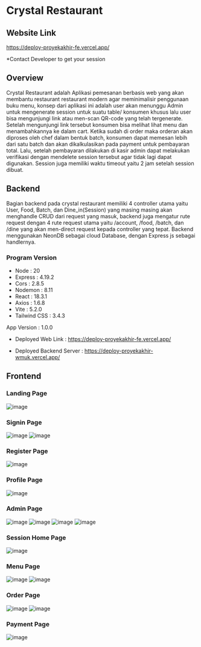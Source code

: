 # Crystal Restaurant

## Website Link
https://deploy-proyekakhir-fe.vercel.app/

*Contact Developer to get your session

## Overview

Crystal Restaurant adalah Aplikasi pemesanan berbasis web yang akan membantu restaurant restaurant modern agar meminimalisir penggunaan buku menu, konsep dari aplikasi ini adalah user akan menunggu Admin untuk mengenerate session untuk suatu table/ konsumen khusus lalu user bisa mengunjungi link atau men-scan QR-code yang telah tergenerate. Setelah mengunjungi link tersebut konsumen bisa melihat lihat menu dan menambahkannya ke dalam cart. Ketika sudah di order maka orderan akan diproses oleh chef dalam bentuk batch, konsumen dapat memesan lebih dari satu batch dan akan dikalkulasikan pada payment untuk pembayaran total. Lalu, setelah pembayaran dilakukan di kasir admin dapat melakukan verifikasi dengan mendelete session tersebut agar tidak lagi dapat digunakan. Session juga memiliki waktu timeout yaitu 2 jam setelah session dibuat.

## Backend

Bagian backend pada crystal restaurant memiliki 4 controller utama yaitu User, Food, Batch, dan Dine_in(Session) yang masing masing akan menghandle CRUD dari request yang masuk, backend juga mengatur rute request dengan 4 rute request utama yaitu /account, /food, /batch, dan /dine yang akan men-direct request kepada controller yang tepat.
Backend menggunakan NeonDB sebagai cloud Database, dengan Express js sebagai handlernya.

### Program Version
- Node : 20
- Express : 4.19.2
- Cors : 2.8.5
- Nodemon : 8.11
- React : 18.3.1
- Axios : 1.6.8
- Vite : 5.2.0
- Tailwind CSS : 3.4.3

App Version : 1.0.0

- Deployed Web Link : https://deploy-proyekakhir-fe.vercel.app/

- Deployed Backend Server : https://deploy-proyekakhir-wmuk.vercel.app/

## Frontend

### Landing Page
![image](https://github.com/SistemBasisData2024/Crystal-Restaurant/assets/134668057/4590fcb2-492c-40ca-9454-e4b58639944f)

### Signin Page

![image](https://github.com/SistemBasisData2024/Crystal-Restaurant/assets/60654087/42076db9-df5b-4638-a4d9-23d3975969ac)
![image](https://github.com/SistemBasisData2024/Crystal-Restaurant/assets/60654087/646e24d1-5796-4165-9573-d809d6b8a579)

### Register Page

![image](https://github.com/SistemBasisData2024/Crystal-Restaurant/assets/60654087/287cede3-6abd-4481-8512-cda6bf7f69e5)

### Profile Page

![image](https://github.com/SistemBasisData2024/Crystal-Restaurant/assets/60654087/b9f8fbb9-61c4-441f-81c9-3fb1845684aa)

### Admin Page

![image](https://github.com/SistemBasisData2024/Crystal-Restaurant/assets/60654087/89b16f9b-3a6e-456d-8ab6-9eba2a3b4d91)
![image](https://github.com/SistemBasisData2024/Crystal-Restaurant/assets/60654087/a9dba8e9-a9ad-4079-8cd2-12ae1c42db5b)
![image](https://github.com/SistemBasisData2024/Crystal-Restaurant/assets/60654087/cf456063-2be4-4236-bef3-2253460df2c1)
![image](https://github.com/SistemBasisData2024/Crystal-Restaurant/assets/60654087/70ebe25a-cac4-4470-a632-cef700805832)

### Session Home Page

![image](https://github.com/SistemBasisData2024/Crystal-Restaurant/assets/60654087/75779a50-db43-4231-9d54-eade6b857a04)

### Menu Page

![image](https://github.com/SistemBasisData2024/Crystal-Restaurant/assets/60654087/1e46f4fb-343b-432f-ad5d-05ef53c48f34)
![image](https://github.com/SistemBasisData2024/Crystal-Restaurant/assets/60654087/65adf445-d6ca-4780-a06c-24fc2c4f3b40)

### Order Page

![image](https://github.com/SistemBasisData2024/Crystal-Restaurant/assets/60654087/a65a2763-20f4-4bfa-b5db-80cf44e6feb1)
![image](https://github.com/SistemBasisData2024/Crystal-Restaurant/assets/60654087/bf43aba8-e635-45b3-9b1a-66c59d713334)

### Payment Page

![image](https://github.com/SistemBasisData2024/Crystal-Restaurant/assets/60654087/b153cf2b-4010-4d2c-aff8-462ea85c8168)
